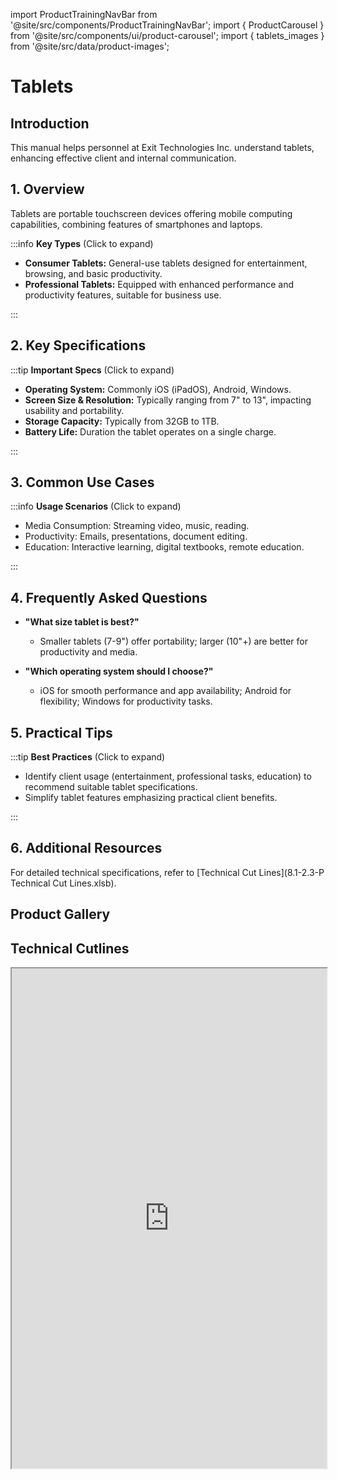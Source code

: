 import ProductTrainingNavBar from '@site/src/components/ProductTrainingNavBar';
import { ProductCarousel } from '@site/src/components/ui/product-carousel';
import { tablets_images } from '@site/src/data/product-images';

<ProductTrainingNavBar />

# Tablets 

## Introduction
This manual helps personnel at Exit Technologies Inc. understand tablets, enhancing effective client and internal communication.

## 1. Overview
Tablets are portable touchscreen devices offering mobile computing capabilities, combining features of smartphones and laptops.

:::info **Key Types** (Click to expand)

- **Consumer Tablets:** General-use tablets designed for entertainment, browsing, and basic productivity.
- **Professional Tablets:** Equipped with enhanced performance and productivity features, suitable for business use.

:::

## 2. Key Specifications

:::tip **Important Specs** (Click to expand)

- **Operating System:** Commonly iOS (iPadOS), Android, Windows.
- **Screen Size & Resolution:** Typically ranging from 7" to 13", impacting usability and portability.
- **Storage Capacity:** Typically from 32GB to 1TB.
- **Battery Life:** Duration the tablet operates on a single charge.

:::

## 3. Common Use Cases

:::info **Usage Scenarios** (Click to expand)

- Media Consumption: Streaming video, music, reading.
- Productivity: Emails, presentations, document editing.
- Education: Interactive learning, digital textbooks, remote education.

:::

## 4. Frequently Asked Questions
- **"What size tablet is best?"**
  - Smaller tablets (7-9") offer portability; larger (10"+) are better for productivity and media.

- **"Which operating system should I choose?"**
  - iOS for smooth performance and app availability; Android for flexibility; Windows for productivity tasks.

## 5. Practical Tips

:::tip **Best Practices** (Click to expand)

- Identify client usage (entertainment, professional tasks, education) to recommend suitable tablet specifications.
- Simplify tablet features emphasizing practical client benefits.

:::

## 6. Additional Resources
For detailed technical specifications, refer to [Technical Cut Lines](8.1-2.3-P Technical Cut Lines.xlsb).

## Product Gallery

<ProductCarousel 
  images={tablets_images}
  title="Tablets Gallery"
/>

## Technical Cutlines

<iframe
  src="https://docs.google.com/spreadsheets/d/e/2PACX-1vRnkw0fLQVW9RiVoUQbeJiRhh06xbjChfc0LEM-G3fscA9hEMNxbiibHi0HKW9eWQ/pubhtml?widget=true&headers=false&gid=1116239162&single=true"
  width="100%"
  height="800"
  style={{ border: 'none', borderRadius: '8px' }}
  title="Technical Cutlines"
  allowfullscreen
></iframe>

